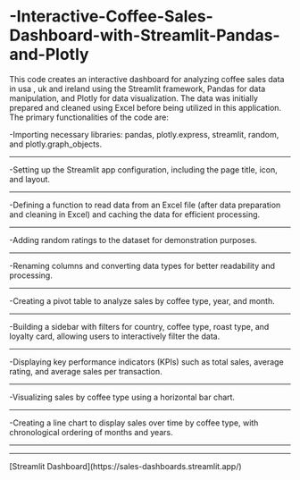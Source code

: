 # -Interactive-Coffee-Sales-Dashboard-with-Streamlit-Pandas-and-Plotly


This code creates an interactive dashboard for analyzing coffee sales data in usa , uk and ireland using the Streamlit framework, Pandas for data manipulation, and Plotly for data visualization. The data was initially prepared and cleaned using Excel before being utilized in this application. The primary functionalities of the code are:

-Importing necessary libraries: pandas, plotly.express, streamlit, random, and plotly.graph_objects.
<hr>
-Setting up the Streamlit app configuration, including the page title, icon, and layout.
<hr>
-Defining a function to read data from an Excel file (after data preparation and cleaning in Excel) and caching the data for efficient processing.
<hr>
-Adding random ratings to the dataset for demonstration purposes.
<hr>
-Renaming columns and converting data types for better readability and processing.
<hr>
-Creating a pivot table to analyze sales by coffee type, year, and month.
<hr>
-Building a sidebar with filters for country, coffee type, roast type, and loyalty card, allowing users to interactively filter the data.
<hr>
-Displaying key performance indicators (KPIs) such as total sales, average rating, and average sales per transaction.
<hr>
-Visualizing sales by coffee type using a horizontal bar chart.
<hr>
-Creating a line chart to display sales over time by coffee type, with chronological ordering of months and years.
<hr><hr>
[Streamlit Dashboard](https://sales-dashboards.streamlit.app/)
